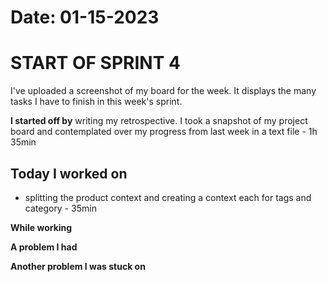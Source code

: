 # Date: 01-15-2023

# START OF SPRINT 4

I've uploaded a screenshot of my board for the week. It displays the many tasks I have to finish in this week's sprint.

**I started off by** writing my retrospective. I took a snapshot of my project board and contemplated over my progress from last week in a text file - 1h 35min

**Today I worked on** 
-
- splitting the product context and creating a context each for tags and category - 35min


**While working** 

**A problem I had** 

**Another problem I was stuck on**
